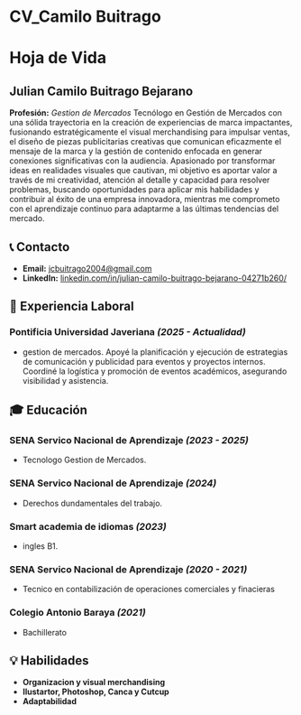 # CV_Camilo Buitrago
# Hoja de Vida

## Julian Camilo Buitrago Bejarano
**Profesión:** _Gestion de Mercados_
Tecnólogo en Gestión de Mercados con una sólida trayectoria en la creación de experiencias de marca impactantes, fusionando estratégicamente el visual merchandising para impulsar ventas, el diseño de piezas publicitarias creativas que comunican eficazmente el mensaje de la marca y la gestión de contenido enfocada en generar conexiones significativas con la audiencia. Apasionado por transformar ideas en realidades visuales que cautivan, mi objetivo es aportar valor a través de mi creatividad, atención al detalle y capacidad para resolver problemas, buscando oportunidades para aplicar mis habilidades y contribuir al éxito de una empresa innovadora, mientras me comprometo con el aprendizaje continuo para adaptarme a las últimas tendencias del mercado.
## 📞 Contacto
- **Email:** [jcbuitrago2004@gmail.com](jcbuitrago2004@gmail.com)
- **LinkedIn:** [linkedin.com/in/julian-camilo-buitrago-bejarano-04271b260/](https://linkedin.com/in/julian-camilo-buitrago-bejarano-04271b260/)

## 🏢 Experiencia Laboral
### **Pontificia Universidad Javeriana** _(2025 - Actualidad)_
- gestion de mercados.
Apoyé la planificación y ejecución de estrategias de comunicación y publicidad para eventos y proyectos internos.	Coordiné la logística y promoción de eventos académicos, asegurando visibilidad y asistencia.

## 🎓 Educación
### **SENA Servico Nacional de Aprendizaje** _(2023 - 2025)_
- Tecnologo Gestion de Mercados.
### **SENA Servico Nacional de Aprendizaje** _(2024)_
- Derechos dundamentales del trabajo.
### **Smart academia de idiomas** _(2023)_
- ingles B1.
### **SENA Servico Nacional de Aprendizaje** _(2020 - 2021)_
- Tecnico en contabilización de operaciones comerciales y finacieras
### **Colegio Antonio Baraya** _(2021)_
- Bachillerato


## 💡 Habilidades
- **Organizacion y visual merchandising**
- **Ilustartor, Photoshop, Canca y Cutcup**
- **Adaptabilidad**


